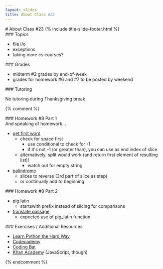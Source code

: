 ```yaml
---
layout: slides
title: About Class #23 
---
```

<section markdown="block" class="title-slide">
#  About Class #23
{% include title-slide-footer.html %}
</section>

<section markdown="block">
###  Topics 

* file i/o
* exceptions
* taking more cs courses? 

</section>

<section markdown="block">
###  Grades

* midterm #2 grades by end-of-week
* grades for homework #6 and #7 to be posted by weekend
</section>

<section markdown="block">
###  Tutoring

No tutoring during Thanksgiving break
</section>

{% comment %}
<section markdown="block">
###  Homework #8 Part 1

<aside>And speaking of homework...</aside>

* [get first word](../../homework/hw08/get_first_word.py)
	* check for space first
		* use conditional to check for -1
		* if it's not -1 (or greater than), you can use as end index of slice
	* alternatively, split would work (and return first element of resulting list)!
		* watch out for empty string
* [palindrome](../../homework/hw08/is_palindrome.py)
	* slices to reverse (3rd part of slice as step)
	* or continually add to beginning
</section>

<section markdown="block">
###  Homework #8 Part 2

* [pig latin](../../homework/hw08/pig_latin.py)
	* startswith prefix instead of slicing for comparisons
* [translate passage](../../homework/hw08/translate_passage.py)
	* expected use of pig_latin function
</section>


<section markdown="block">
###  Exercises / Additional Resources

* [Learn Python the Hard Way](http://learnpythonthehardway.org/book/)
* [Codecademy](http://www.codecademy.com/tracks/python)
* [Coding Bat](http://codingbat.com/python)
* [Khan Academy](http://www.khanacademy.org/cs) (JavaScript, though)
</section>
{% endcomment %}


<!--
<section markdown="block">
###  join and split

__What type/object are join and split called on?__ &rarr;

<div class="incremental" markdown="block">
* they are called on string objects (!?).
* a questions was asked about the rationale behind this design decision
* turns out, [any _iterable_ type will work, and the string is constant](http://lucumr.pocoo.org/2011/7/9/python-and-pola/#seemingly-inverse-logic)
* [another answer on stack overflow](http://stackoverflow.com/questions/493819/python-join-why-is-it-string-joinlist-instead-of-list-joinstring)
</div>
</section>
-->
